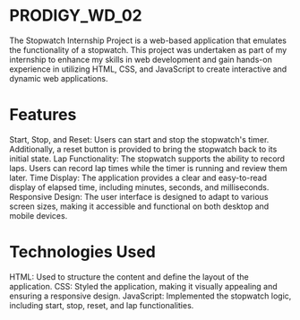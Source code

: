 # PRODIGY_WD_02
The Stopwatch Internship Project is a web-based application that emulates the functionality of a stopwatch. This project was undertaken as part of my internship to enhance my skills in web development and gain hands-on experience in utilizing HTML, CSS, and JavaScript to create interactive and dynamic web applications.
# Features
Start, Stop, and Reset: Users can start and stop the stopwatch's timer. Additionally, a reset button is provided to bring the stopwatch back to its initial state.
Lap Functionality: The stopwatch supports the ability to record laps. Users can record lap times while the timer is running and review them later.
Time Display: The application provides a clear and easy-to-read display of elapsed time, including minutes, seconds, and milliseconds.
Responsive Design: The user interface is designed to adapt to various screen sizes, making it accessible and functional on both desktop and mobile devices.
# Technologies Used
HTML: Used to structure the content and define the layout of the application.
CSS: Styled the application, making it visually appealing and ensuring a responsive design.
JavaScript: Implemented the stopwatch logic, including start, stop, reset, and lap functionalities.
